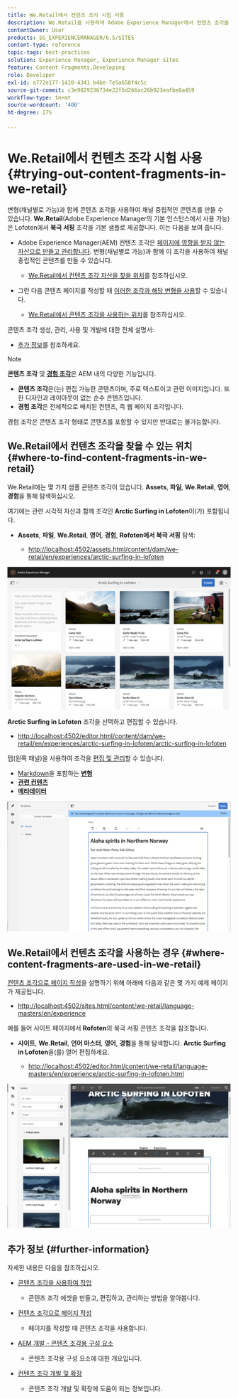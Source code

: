 ```yaml
---
title: We.Retail에서 컨텐츠 조각 시험 사용
description: We.Retail을 사용하여 Adobe Experience Manager에서 컨텐츠 조각을 사용해 보는 방법을 알아봅니다.
contentOwner: User
products: SG_EXPERIENCEMANAGER/6.5/SITES
content-type: reference
topic-tags: best-practices
solution: Experience Manager, Experience Manager Sites
feature: Content Fragments,Developing
role: Developer
exl-id: a772e177-1410-4341-b4be-7e5a658f4c5c
source-git-commit: c3e9029236734e22f5d266ac26b923eafbe0a459
workflow-type: tm+mt
source-wordcount: '400'
ht-degree: 17%

---
```


# We.Retail에서 컨텐츠 조각 시험 사용{#trying-out-content-fragments-in-we-retail}

변형(채널별로 가능)과 함께 콘텐츠 조각을 사용하여 채널 중립적인 콘텐츠를 만들 수 있습니다. **We.Retail**(Adobe Experience Manager의 기본 인스턴스에서 사용 가능)은 Lofoten에서 **북극 서핑** 조각을 기본 샘플로 제공합니다. 이는 다음을 보여 줍니다.

* Adobe Experience Manager(AEM) 컨텐츠 조각은 [페이지에 영향을 받지 않는 자산으로 만들고 관리합니다](/help/assets/content-fragments/content-fragments.md). 변형(채널별로 가능)과 함께 이 조각을 사용하여 채널 중립적인 콘텐츠를 만들 수 있습니다.

   * [We.Retail에서 컨텐츠 조각 자산을 찾을 위치](#where-to-find-content-fragments-in-we-retail)를 참조하십시오.

* 그런 다음 콘텐츠 페이지를 작성할 때 [이러한 조각과 해당 변형을 사용](/help/sites-authoring/content-fragments.md)할 수 있습니다.

   * [We.Retail에서 콘텐츠 조각을 사용하는 위치](#where-content-fragments-are-used-in-we-retail)를 참조하십시오.

콘텐츠 조각 생성, 관리, 사용 및 개발에 대한 전체 설명서:

* [추가 정보](#further-information)를 참조하세요.

>[!NOTE]
>
>**콘텐츠 조각** 및 **[경험 조각](/help/sites-authoring/experience-fragments.md)**&#x200B;은 AEM 내의 다양한 기능입니다.
>
>* **콘텐츠 조각**&#x200B;은(는) 편집 가능한 콘텐츠이며, 주로 텍스트이고 관련 이미지입니다. 또한 디자인과 레이아웃이 없는 순수 콘텐츠입니다.
>* **경험 조각**&#x200B;은 전체적으로 배치된 컨텐츠, 즉 웹 페이지 조각입니다.
>
>경험 조각은 콘텐츠 조각 형태로 콘텐츠를 포함할 수 있지만 반대로는 불가능합니다.

## We.Retail에서 컨텐츠 조각을 찾을 수 있는 위치 {#where-to-find-content-fragments-in-we-retail}

We.Retail에는 몇 가지 샘플 콘텐츠 조각이 있습니다. **Assets**, **파일**, **We.Retail**, **영어**, **경험**&#x200B;을 통해 탐색하십시오.

여기에는 관련 시각적 자산과 함께 조각인 **Arctic Surfing in Lofoten**&#x200B;이(가) 포함됩니다.

* **Assets**, **파일**, **We.Retail**, **영어**, **경험**, **Rofoten에서 북극 서핑** 탐색:

   * [http://localhost:4502/assets.html/content/dam/we-retail/en/experiences/arctic-surfing-in-lofoten](http://localhost:4502/assets.html/content/dam/we-retail/en/experiences/arctic-surfing-in-lofoten)

![cf-44](assets/cf-44.png)

**Arctic Surfing in Lofoten** 조각을 선택하고 편집할 수 있습니다.

* [http://localhost:4502/editor.html/content/dam/we-retail/en/experiences/arctic-surfing-in-lofoten/arctic-surfing-in-lofoten](http://localhost:4502/editor.html/content/dam/we-retail/en/experiences/arctic-surfing-in-lofoten/arctic-surfing-in-lofoten)

탭(왼쪽 패널)을 사용하여 조각을 [편집 및 관리](/help/assets/content-fragments/content-fragments.md)할 수 있습니다.

<!--![cf-45-aa](do-not-localize/cf-45-aa.png) ![cf-45-a](do-not-localize/cf-45-a.png) ASSET does not exist-->

* [Markdown](/help/assets/content-fragments/content-fragments-markdown.md)을 포함하는 **[변형](/help/assets/content-fragments/content-fragments-variations.md)**
* **[관련 컨텐츠](/help/assets/content-fragments/content-fragments-assoc-content.md)**
* **[메타데이터](/help/assets/content-fragments/content-fragments-metadata.md)**

![cf-46](assets/cf-46.png)

## We.Retail에서 컨텐츠 조각을 사용하는 경우 {#where-content-fragments-are-used-in-we-retail}

[컨텐츠 조각으로 페이지 작성](/help/sites-authoring/content-fragments.md)을 설명하기 위해 아래에 다음과 같은 몇 가지 예제 페이지가 제공됩니다.

* [http://localhost:4502/sites.html/content/we-retail/language-masters/en/experience](http://localhost:4502/sites.html/content/we-retail/language-masters/en/experience)

예를 들어 사이트 페이지에서 **Rofoten**&#x200B;의 북극 서핑 콘텐츠 조각을 참조합니다.

* **사이트**, **We.Retail**, **언어 마스터**, **영어**, **경험**&#x200B;을 통해 탐색합니다. **Arctic Surfing in Lofoten**&#x200B;을(를) 열어 편집하세요.

   * [http://localhost:4502/editor.html/content/we-retail/language-masters/en/experience/arctic-surfing-in-lofoten.html](http://localhost:4502/editor.html/content/we-retail/language-masters/en/experience/arctic-surfing-in-lofoten.html)

![cf-53](assets/cf-53.png)

## 추가 정보 {#further-information}

자세한 내용은 다음을 참조하십시오.

* [콘텐츠 조각을 사용하여 작업](/help/assets/content-fragments/content-fragments.md)

   * 콘텐츠 조각 에셋을 만들고, 편집하고, 관리하는 방법을 알아봅니다.

* [컨텐츠 조각으로 페이지 작성](/help/sites-authoring/content-fragments.md)

   * 페이지를 작성할 때 콘텐츠 조각을 사용합니다.

* [AEM 개발 - 콘텐츠 조각용 구성 요소](/help/sites-developing/components-content-fragments.md)

   * 콘텐츠 조각용 구성 요소에 대한 개요입니다.

* [컨텐츠 조각 개발 및 확장](/help/sites-developing/customizing-content-fragments.md)

   * 콘텐츠 조각 개발 및 확장에 도움이 되는 정보입니다.
